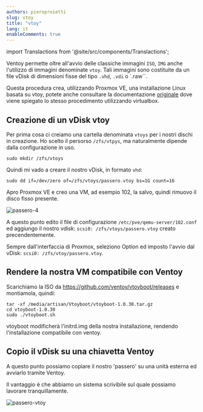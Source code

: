 ```yaml
---
authors: pieroproietti
slug: vtoy
title: "vtoy"
lang: it
enableComments: true
---
```

import Translactions from '@site/src/components/Translactions';

<Translactions />

Ventoy permette oltre all'avvio delle classiche immagini `ISO`, `IMG` anche l'utilizzo di immagini denominate `vtoy`. Tali immagini sono costituite da un file vDisk di dimensioni fisse del tipo `.vhd`,  `.vdi` o `.raw``.

Questa procedura crea, utilizzando Proxmox VE, una installazione Linux basata su vtoy, potete anche consultare la documentazione [originale](https://www.ventoy.net/en/plugin_vtoyboot.html) dove viene spiegato lo stesso procedimento utilizzando virtualbox.

## Creazione di un vDisk vtoy

Per prima cosa ci creiamo una cartella denominata `vtoys` per i nostri dischi in creazione. Ho scelto il persorso `/zfs/vtpys`, ma naturalmente dipende dalla configurazione in uso.

`sudo mkdir /zfs/vtoys`

Quindi mi vado a creare il nostro vDisk, in formato `vhd`:

`sudo dd if=/dev/zero of=/zfs/vtoys/passero.vtoy bs=1G count=16`

Apro Proxmox VE e creo una VM, ad esempio 102, la salvo, quindi rimuovo il disco fisso presente.

![passero-4](/images/passero-4.png)

A questo punto edito il file di configurazione `/etc/pve/qemu-server/102.conf` ed aggiungo il nostro vdisk: `scsi0: /zfs/vtoys/passero.vtoy` creato precendentemente.

Sempre dall'interfaccia di Proxmox, seleziono Option ed imposto l'avvio dal vDisk: `scsi0: /zfs/vtoy/passero.vtoy`.

## Rendere la nostra VM compatibile con Ventoy

Scarichiamo la ISO da https://github.com/ventoy/vtoyboot/releases e montiamola, quindi:

```
tar -xf /media/artisan/Vtoyboot/vtoyboot-1.0.30.tar.gz
cd vtoyboot-1.0.30
sudo ./vtoyboot.sh
```

vtoyboot modificherà l'initrd.img della nostra installazione, rendendo l'installazione compatibile con ventoy.

## Copio il vDisk su una chiavetta Ventoy
A questo punto possiamo copiare il nostro 'passero' su una unità esterna ed avviarlo tramite Ventoy.

Il vantaggio è che abbiamo un sistema scrivibile sul quale possiamo lavorare tranquillamente.

![passero-vtoy](/images/passero-vtoy-boot.png)

